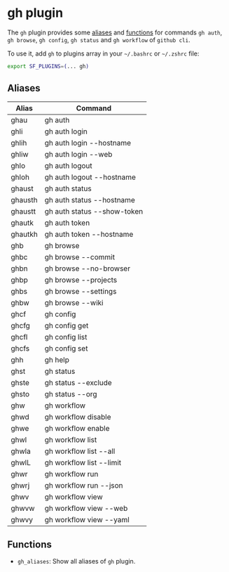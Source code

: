 # gh plugin

The `gh` plugin provides some [aliases](#aliases) and [functions](#functions) for commands `gh auth`, `gh browse`, `gh config`, `gh status` and `gh workflow` of `github cli`.

To use it, add `gh` to plugins array in your `~/.bashrc` or `~/.zshrc` file:

```sh
export SF_PLUGINS=(... gh)
```

## Aliases

| Alias   | Command                     |
| ------- | --------------------------- |
| ghau    | gh auth                     |
| ghli    | gh auth login               |
| ghlih   | gh auth login --hostname    |
| ghliw   | gh auth login --web         |
| ghlo    | gh auth logout              |
| ghloh   | gh auth logout --hostname   |
| ghaust  | gh auth status              |
| ghausth | gh auth status --hostname   |
| ghaustt | gh auth status --show-token |
| ghautk  | gh auth token               |
| ghautkh | gh auth token --hostname    |
| ghb     | gh browse                   |
| ghbc    | gh browse --commit          |
| ghbn    | gh browse --no-browser      |
| ghbp    | gh browse --projects        |
| ghbs    | gh browse --settings        |
| ghbw    | gh browse --wiki            |
| ghcf    | gh config                   |
| ghcfg   | gh config get               |
| ghcfl   | gh config list              |
| ghcfs   | gh config set               |
| ghh     | gh help                     |
| ghst    | gh status                   |
| ghste   | gh status --exclude         |
| ghsto   | gh status --org             |
| ghw     | gh workflow                 |
| ghwd    | gh workflow disable         |
| ghwe    | gh workflow enable          |
| ghwl    | gh workflow list            |
| ghwla   | gh workflow list --all      |
| ghwlL   | gh workflow list --limit    |
| ghwr    | gh workflow run             |
| ghwrj   | gh workflow run --json      |
| ghwv    | gh workflow view            |
| ghwvw   | gh workflow view --web      |
| ghwvy   | gh workflow view --yaml     |

## Functions

- `gh_aliases`: Show all aliases of `gh` plugin.
